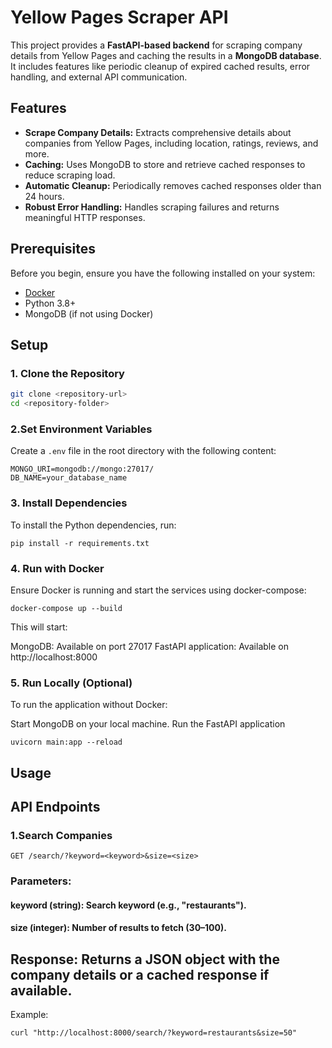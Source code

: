 # Yellow Pages Scraper API

This project provides a **FastAPI-based backend** for scraping company details from Yellow Pages and caching the results in a **MongoDB database**. It includes features like periodic cleanup of expired cached results, error handling, and external API communication.

## Features

- **Scrape Company Details:** Extracts comprehensive details about companies from Yellow Pages, including location, ratings, reviews, and more.
- **Caching:** Uses MongoDB to store and retrieve cached responses to reduce scraping load.
- **Automatic Cleanup:** Periodically removes cached responses older than 24 hours.
- **Robust Error Handling:** Handles scraping failures and returns meaningful HTTP responses.

## Prerequisites

Before you begin, ensure you have the following installed on your system:

- [Docker](https://www.docker.com/)
- Python 3.8+
- MongoDB (if not using Docker)

## Setup

### 1. Clone the Repository

```bash
git clone <repository-url>
cd <repository-folder>
```


### 2.Set Environment Variables
Create a `.env` file in the root directory with the following content:

```env
MONGO_URI=mongodb://mongo:27017/
DB_NAME=your_database_name
```


### 3. Install Dependencies
To install the Python dependencies, run:

```
pip install -r requirements.txt
```

### 4. Run with Docker
Ensure Docker is running and start the services using docker-compose:

```
docker-compose up --build
```

This will start:

MongoDB: Available on port 27017
FastAPI application: Available on http://localhost:8000

### 5. Run Locally (Optional)
To run the application without Docker:

Start MongoDB on your local machine.
Run the FastAPI application

```
uvicorn main:app --reload
```

## Usage
## API Endpoints
### 1.Search Companies

```
GET /search/?keyword=<keyword>&size=<size>
```
### Parameters:
#### keyword (string): Search keyword (e.g., "restaurants").

#### size (integer): Number of results to fetch (30–100).
## Response: Returns a JSON object with the company details or a cached response if available.
Example:

```
curl "http://localhost:8000/search/?keyword=restaurants&size=50"
```
